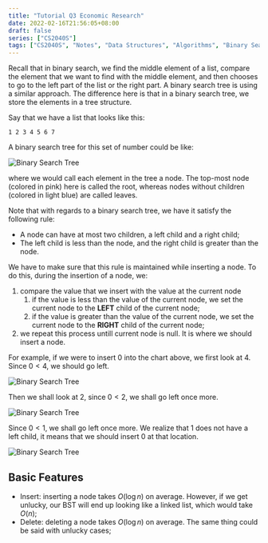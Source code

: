 ```yaml
---
title: "Tutorial Q3 Economic Research"
date: 2022-02-16T21:56:05+08:00
draft: false
series: ["CS2040S"]
tags: ["CS2040S", "Notes", "Data Structures", "Algorithms", "Binary Search Tree", "Tree"]
---
```


Recall that in binary search, we find the middle element of a list, compare the element that we want to find with the middle element, and then chooses to go to the left part of the list or the right part. A binary search tree is using a similar approach. The difference here is that in a binary search tree, we store the elements in a tree structure.

Say that we have a list that looks like this:

```
1 2 3 4 5 6 7
```

A binary search tree for this set of number could be like:

![Binary Search Tree](/static/CS2040S/binary-search-tree-01.svg)

where we would call each element in the tree a node. The top-most node (colored in pink) here is called the root, whereas nodes without children (colored in light blue) are called leaves.

Note that with regards to a binary search tree, we have it satisfy the following rule:

- A node can have at most two children, a left child and a right child;
- The left child is less than the node, and the right child is greater than the node. 

We have to make sure that this rule is maintained while inserting a node. To do this, during the insertion of a node, we:

1. compare the value that we insert with the value at the current node
	1. if the value is less than the value of the current node, we set the current node to the **LEFT** child of the current node;
	2. if the value is greater than the value of the current node, we set the current node to the **RIGHT** child of the current node;
2. we repeat this process untill current node is null. It is where we should insert a node. 

For example, if we were to insert $0$ into the chart above, we first look at $4$. Since $0 < 4$, we should go left. 

![Binary Search Tree](/static/CS2040S/binary-search-tree-02.svg)

Then we shall look at $2$, since $0 < 2$, we shall go left once more. 

![Binary Search Tree](/static/CS2040S/binary-search-tree-03.svg)

Since $0<1$, we shall go left once more. We realize that $1$ does not have a left child, it means that we should insert $0$ at that location.

![Binary Search Tree](/static/CS2040S/binary-search-tree-04.svg)

## Basic Features

- Insert: inserting a node takes $O(\log n)$ on average. However, if we get unlucky, our BST will end up looking like a linked list, which would take $O(n)$;
- Delete: deleting a node takes $O(\log n)$ on average. The same thing could be said with unlucky cases;